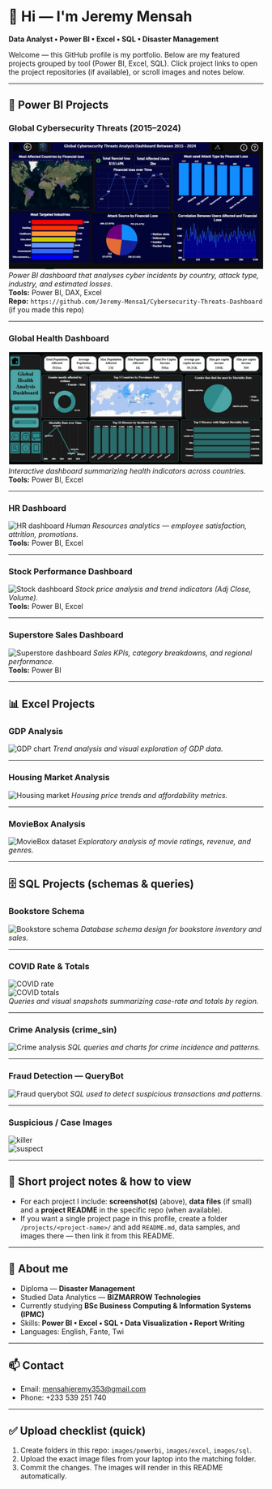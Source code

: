 # 👋 Hi — I'm Jeremy Mensah

**Data Analyst • Power BI • Excel • SQL • Disaster Management**

Welcome — this GitHub profile is my portfolio. Below are my featured projects grouped by tool (Power BI, Excel, SQL). Click project links to open the project repositories (if available), or scroll images and notes below.



---

## 📂 Power BI Projects

### Global Cybersecurity Threats (2015–2024)
![Cybersecurity dashboard](https://github.com/Jeremy-Mensah1/Jeremy-Mensah1/blob/main/cybersecurity_dashboard.jpg?raw=true)
*Power BI dashboard that analyses cyber incidents by country, attack type, industry, and estimated losses.*  
**Tools:** Power BI, DAX, Excel  
**Repo:** `https://github.com/Jeremy-Mensa1/Cybersecurity-Threats-Dashboard` (if you made this repo)

---

### Global Health Dashboard
![Global health dashboard](https://github.com/Jeremy-Mensah1/Jeremy-Mensah1/blob/main/global_health_dashboard.jpg?raw=true)
*Interactive dashboard summarizing health indicators across countries.*  
**Tools:** Power BI, Excel

---

### HR Dashboard
![HR dashboard](images/powerbi/hr_dashboard.jpg)
*Human Resources analytics — employee satisfaction, attrition, promotions.*  
**Tools:** Power BI, Excel

---

### Stock Performance Dashboard
![Stock dashboard](images/powerbi/stock.jpg)
*Stock price analysis and trend indicators (Adj Close, Volume).*  
**Tools:** Power BI, Excel

---

### Superstore Sales Dashboard
![Superstore dashboard](images/powerbi/superstore.jpg)
*Sales KPIs, category breakdowns, and regional performance.*  
**Tools:** Power BI

---

## 📊 Excel Projects

### GDP Analysis
![GDP chart](images/excel/gdp.png)
*Trend analysis and visual exploration of GDP data.*

---

### Housing Market Analysis
![Housing market](images/excel/housing.jpg)
*Housing price trends and affordability metrics.*

---

### MovieBox Analysis
![MovieBox dataset](images/excel/moviebox.jpg)
*Exploratory analysis of movie ratings, revenue, and genres.*

---

## 🗄️ SQL Projects (schemas & queries)

### Bookstore Schema
![Bookstore schema](images/sql/bookstore_schema.png)
*Database schema design for bookstore inventory and sales.*

---

### COVID Rate & Totals
![COVID rate](images/sql/covid_rate.png)  
![COVID totals](images/sql/covid_totals.png)  
*Queries and visual snapshots summarizing case-rate and totals by region.*

---

### Crime Analysis (crime_sin)
![Crime analysis](images/sql/crime_sin.png)
*SQL queries and charts for crime incidence and patterns.*

---

### Fraud Detection — QueryBot
![Fraud querybot](images/sql/fraud_querybot.png)
*SQL used to detect suspicious transactions and patterns.*

---

### Suspicious / Case Images
![killer](images/sql/killer.png)  
![suspect](images/sql/suspect.png)

---

## 📌 Short project notes & how to view
- For each project I include: **screenshot(s)** (above), **data files** (if small) and a **project README** in the specific repo (when available).  
- If you want a single project page in this profile, create a folder `/projects/<project-name>/` and add `README.md`, data samples, and images there — then link it from this README.

---

## 🧾 About me
- Diploma — **Disaster Management**  
- Studied Data Analytics — **BIZMARROW Technologies**  
- Currently studying **BSc Business Computing & Information Systems (IPMC)**  
- Skills: **Power BI • Excel • SQL • Data Visualization • Report Writing**  
- Languages: English, Fante, Twi

---

## 📫 Contact
- Email: [mensahjeremy353@gmail.com](mailto:mensahjeremy353@gmail.com)  
- Phone: +233 539 251 740

---

## ✅ Upload checklist (quick)
1. Create folders in this repo: `images/powerbi`, `images/excel`, `images/sql`.  
2. Upload the exact image files from your laptop into the matching folder.  
3. Commit the changes. The images will render in this README automatically.


